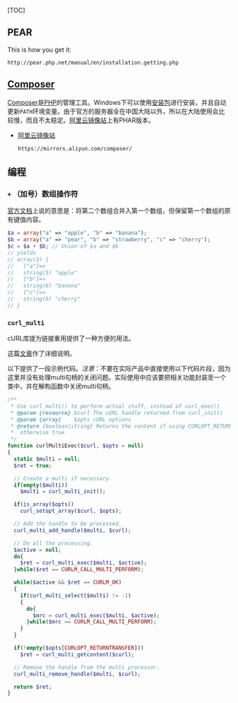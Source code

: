 [TOC]


[php]: http://php.net/ (PHP 官网)
[composer]:https://getcomposer.org/download (Composer 官网)



## PEAR
This is how you get it:
```text
http://pear.php.net/manual/en/installation.getting.php
```

## [Composer](composer)
[Composer](composer)是[PHP](php)的管理工具。Windows下可以使用[安装包](https://getcomposer.org/Composer-Setup.exe "Windows安装包")进行安装，并且自动更新`PATH`环境变量。由于官方的服务器全在中国大陆以外，所以在大陆使用会比较慢，而且不太稳定。[阿里云镜像站](https://mirrors.aliyun.com/composer/composer.phar)上有PHAR版本。

- [阿里云镜像站](https://developer.aliyun.com/composer)
  ```text
  https://mirrors.aliyun.com/composer/
  ```


## 编程

### `+` （加号）数组操作符

[官方文档](https://www.php.net/manual/en/language.operators.array.php)上说的意思是：将第二个数组合并入第一个数组，但保留第一个数组的原有键值内容。

```php
$a = array("a" => "apple", "b" => "banana");
$b = array("a" => "pear", "b" => "strawberry", "c" => "cherry");
$c = $a + $b; // Union of $a and $b
// yields
// array(3) {
//   ["a"]=>
//   string(5) "apple"
//   ["b"]=>
//   string(6) "banana"
//   ["c"]=>
//   string(6) "cherry"
// }
```


### `curl_multi`

cURL库提为链接重用提供了一种方便的用法。

这篇[文章](http://technosophos.com/2012/06/18/connection-sharing-curl-php-how-re-use-http-connections-knock-70-rest-network-time.html)作了详细说明。

以下提供了一段示例代码。*注意*：不要在实际产品中直接使用以下代码片段，因为这里并没有处理multi句柄的关闭问题。实际使用中应该要把相关功能封装至一个类中，并在解构函数中关闭multi句柄。

```php
/**
 * Use curl_multi() to perform actual stuff, instead of curl_exec()
 * @param {resource} $curl The cURL handle returned from curl_init()
 * @param {array}    $opts cURL options
 * @return {boolean|string} Returns the content if using CURLOPT_RETURNTRANSFER,
 *  otherwise true
 */
function curlMultiExec($curl, $opts = null)
{
  static $multi = null;
  $ret = true;

  // Create a multi if necessary.
  if(empty($multi))
    $multi = curl_multi_init();

  if(is_array($opts))
    curl_setopt_array($curl, $opts);

  // Add the handle to be processed.
  curl_multi_add_handle($multi, $curl);

  // Do all the processing.
  $active = null;
  do{
    $ret = curl_multi_exec($multi, $active);
  }while($ret == CURLM_CALL_MULTI_PERFORM);

  while($active && $ret == CURLM_OK)
  {
    if(curl_multi_select($multi) != -1)
    {
      do{
        $mrc = curl_multi_exec($multi, $active);
      }while($mrc == CURLM_CALL_MULTI_PERFORM);
    }
  }

  if(!empty($opts[CURLOPT_RETURNTRANSFER]))
    $ret = curl_multi_getcontent($curl);

  // Remove the handle from the multi processor.
  curl_multi_remove_handle($multi, $curl);

  return $ret;
}
```
